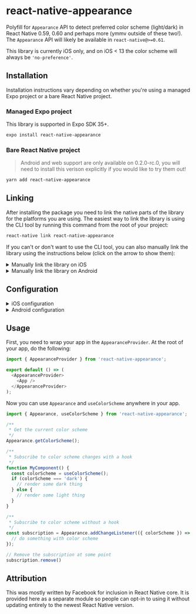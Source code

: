 # react-native-appearance

Polyfill for `Appearance` API to detect preferred color scheme (light/dark) in React Native 0.59, 0.60 and perhaps more (ymmv outside of these two!). The `Appearance` API will likely be available in `react-native@>=0.61`.

This library is currently iOS only, and on iOS < 13 the color scheme will always be `'no-preference'`.

## Installation

Installation instructions vary depending on whether you're using a managed Expo project or a bare React Native project.

### Managed Expo project

This library is supported in Expo SDK 35+.

```sh
expo install react-native-appearance
```

### Bare React Native project

> Android and web support are only available on 0.2.0-rc.0, you will need to install this verison explicitly if you would like to try them out!

```sh
yarn add react-native-appearance
```

## Linking

After installing the package you need to link the native parts of the library for the platforms you are using. The easiest way to link the library is using the CLI tool by running this command from the root of your project:

```sh
react-native link react-native-appearance
```

If you can't or don't want to use the CLI tool, you can also manually link the library using the instructions below (click on the arrow to show them):

<details>
<summary>Manually link the library on iOS</summary>

Either follow the [instructions in the React Native documentation](https://facebook.github.io/react-native/docs/linking-libraries-ios#manual-linking) to manually link the framework or link using [Cocoapods](https://cocoapods.org) by adding this to your `Podfile`:

```ruby
pod 'react-native-appearance', :path => '../node_modules/react-native-appearance'
```

</details>

<details>
<summary>Manually link the library on Android</summary>

1. Open up `android/app/src/main/java/[...]/MainApplication.java`

- Add `import com.reactlibrary.RNCApperancePackage;` to the imports at the top of the file
- Add `new RNCApperancePackage()` to the list returned by the `getPackages()` method

2. Append the following lines to `android/settings.gradle`:

```
include ':react-native-appearance'
project(':react-native-appearance').projectDir = new File(rootProject.projectDir, '../node_modules/react-native-appearance/android')

```

3. Insert the following lines inside the dependencies block in `android/app/build.gradle`:

```
implementation project(':react-native-appearance')
```

</details>

## Configuration

<details>
<summary>iOS configuration</summary>

In Expo managed projects, add `ios.userInterfaceStyle` to your `app.json`:

```json
{
  "expo": {
    "ios": {
      "userInterfaceStyle": "automatic"
    }
  }
}
```

In bare React Native apps, you can configure supported styles with the [UIUserInterfaceStyle](https://developer.apple.com/documentation/bundleresources/information_property_list/uiuserinterfacestyle) key in your app `Info.plist`.

</details>

<details>
<summary>Android configuration</summary>

Add the `uiMode` flag in `AndroidManifest.xml`:

```xml
<activity
...
android:configChanges="keyboard|keyboardHidden|orientation|screenSize|uiMode">
```

Implement the `onConfigurationChanged` method in `MainActivity.java`:

```java
import android.content.Intent; // <--- import
import android.content.res.Configuration; // <--- import

public class MainActivity extends ReactActivity {
  ......

  // copy these lines
  @Override
  public void onConfigurationChanged(Configuration newConfig) {
    super.onConfigurationChanged(newConfig);
    Intent intent = new Intent("onConfigurationChanged");
    intent.putExtra("newConfig", newConfig);
    sendBroadcast(intent);
  }

  ......
}
```

</details>

## Usage

First, you need to wrap your app in the `AppearanceProvider`. At the root of your app, do the following:

```js
import { AppearanceProvider } from 'react-native-appearance';

export default () => (
  <AppearanceProvider>
    <App />
  </AppearanceProvider>
);
```

Now you can use `Appearance` and `useColorScheme` anywhere in your app.

```js
import { Appearance, useColorScheme } from 'react-native-appearance';

/**
 * Get the current color scheme
 */
Appearance.getColorScheme();

/**
 * Subscribe to color scheme changes with a hook
 */
function MyComponent() {
  const colorScheme = useColorScheme();
  if (colorScheme === 'dark') {
    // render some dark thing
  } else {
    // render some light thing
  }
}

/**
 * Subscribe to color scheme without a hook
 */
const subscription = Appearance.addChangeListener(({ colorScheme }) => {
  // do something with color scheme
});

// Remove the subscription at some point
subscription.remove()
```

## Attribution

This was mostly written by Facebook for inclusion in React Native core. It is provided here as a separate module so people can opt-in to using it without updating entirely to the newest React Native version.
